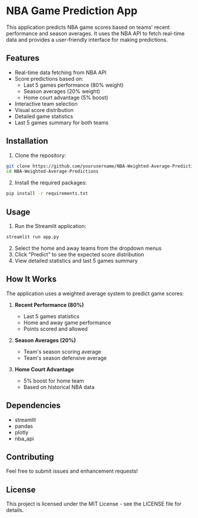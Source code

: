 # NBA Game Prediction App

This application predicts NBA game scores based on teams' recent performance and season averages. It uses the NBA API to fetch real-time data and provides a user-friendly interface for making predictions.

## Features

- Real-time data fetching from NBA API
- Score predictions based on:
  - Last 5 games performance (80% weight)
  - Season averages (20% weight)
  - Home court advantage (5% boost)
- Interactive team selection
- Visual score distribution
- Detailed game statistics
- Last 5 games summary for both teams

## Installation

1. Clone the repository:
```bash
git clone https://github.com/yourusername/NBA-Weighted-Average-Predictions.git
cd NBA-Weighted-Average-Predictions
```

2. Install the required packages:
```bash
pip install -r requirements.txt
```

## Usage

1. Run the Streamlit application:
```bash
streamlit run app.py
```

2. Select the home and away teams from the dropdown menus
3. Click "Predict" to see the expected score distribution
4. View detailed statistics and last 5 games summary

## How It Works

The application uses a weighted average system to predict game scores:

1. **Recent Performance (80%)**
   - Last 5 games statistics
   - Home and away game performance
   - Points scored and allowed

2. **Season Averages (20%)**
   - Team's season scoring average
   - Team's season defensive average

3. **Home Court Advantage**
   - 5% boost for home team
   - Based on historical NBA data

## Dependencies

- streamlit
- pandas
- plotly
- nba_api

## Contributing

Feel free to submit issues and enhancement requests!

## License

This project is licensed under the MIT License - see the LICENSE file for details.
